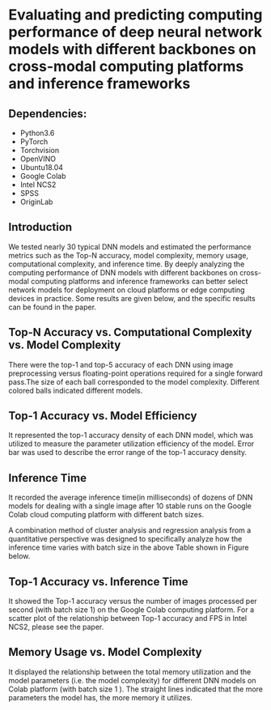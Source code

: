 ﻿# Evaluating and predicting computing performance of deep neural network models with different backbones on cross-modal computing platforms and inference frameworks
## Dependencies:

 - Python3.6
 - PyTorch
 - Torchvision
 - OpenVINO
 - Ubuntu18.04
 - Google Colab
 - Intel NCS2
 - SPSS
 - OriginLab

## Introduction

We tested nearly 30 typical DNN models and estimated the performance metrics such as the Top-N accuracy, model complexity, memory usage, computational complexity, and inference time. By deeply analyzing the computing performance of DNN models with different backbones on cross-modal computing platforms and inference frameworks can better select network models for deployment on cloud platforms or edge computing devices in practice. Some results are given below, and the specific results can be found in the paper.

## Top-N Accuracy vs. Computational Complexity vs. Model Complexity
There were the top-1 and top-5 accuracy of each DNN using image preprocessing versus floating-point operations required for a single forward pass.The size of each ball corresponded to the model complexity. Different colored balls indicated different models.



## Top-1 Accuracy vs. Model Efficiency

 It represented the top-1 accuracy density of each DNN model, which was utilized to measure the parameter utilization efficiency of the model. Error bar was used to describe the error range of the top-1 accuracy density.

## Inference Time
It recorded the average inference time(in milliseconds) of dozens of DNN models for dealing with a single image after 10 stable runs on the Google Colab cloud computing platform with different batch sizes.


A combination method of cluster analysis and regression analysis from a quantitative perspective was designed to specifically analyze how the inference time varies with batch size in the above Table shown in Figure below.

## Top-1 Accuracy vs. Inference Time
It showed the Top-1 accuracy versus the number of images processed per second (with batch size 1) on the Google Colab computing platform. For a scatter plot of the relationship between Top-1 accuracy and FPS in Intel NCS2, please see the paper.

## Memory Usage vs. Model Complexity
It displayed the relationship between the total memory utilization and the model parameters (i.e. the model complexity) for different DNN models on Colab platform (with batch size 1 ). The straight lines indicated that the more parameters the model has, the more memory it utilizes.

